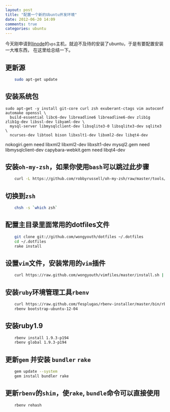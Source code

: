 ```yaml
---
layout: post
title: "配置一个新的Ubuntu开发环境"
date: 2012-06-20 14:09
comments: true
categories: ubuntu
---
```


今天刚申请到[linode](http://linode.com)的`vps`主机，就迫不及待的安装了ubuntu，于是有要配置安装一大堆东西，
在这里给总结一下。

<!-- more -->

## 更新源
```sh
    sudo apt-get update
```

## 安装系统包
    sudo apt-get -y install git-core curl zsh exuberant-ctags vim autoconf automake openssl \
      build-essential libc6-dev libreadline6 libreadline6-dev zlib1g zlib1g-dev libssl-dev libyaml-dev \
      mysql-server libmysqlclient-dev libsqlite3-0 libsqlite3-dev sqlite3 \
      ncurses-dev libtool bison libxslt1-dev libxml2-dev libqt4-dev

nokogiri.gem        need libxml2 libxml2-dev libxslt1-dev
mysql2.gem          need libmysqlclient-dev
capybara-webkit.gem need libqt4-dev


## 安装`oh-my-zsh`，如果你使用`bash`可以跳过此步骤
```sh
    curl -L https://github.com/robbyrussell/oh-my-zsh/raw/master/tools/install.sh | bash
```

## 切换到`zsh`
```sh
    chsh -s `which zsh`
```

## 配置主目录里面常用的dotfiles文件
```sh
    git clone git://github.com/wongyouth/dotfiles ~/.dotfiles
    cd ~/.dotfiles
    rake install
```

## 设置`vim`文件，安装常用的`vim`插件
```sh
    curl https://raw.github.com/wongyouth/vimfiles/master/install.sh | bash
```

## 安装`ruby`环境管理工具`rbenv`
```sh
    curl https://raw.github.com/fesplugas/rbenv-installer/master/bin/rbenv-installer | bash
    rbenv bootstrap-ubuntu-12-04
```

## 安装ruby1.9
```sh
    rbenv install 1.9.3-p194
    rbenv global 1.9.3-p194
```

##  更新`gem` 并安装 `bundler` `rake`
```sh
    gem update --system
    gem install bundler rake
```

## 更新`rbenv`的`shim`，使`rake`, `bundle`命令可以直接使用

```sh
    rbenv rehash
```

